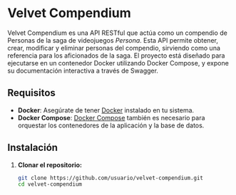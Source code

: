 # Velvet Compendium

Velvet Compendium es una API RESTful que actúa como un compendio de Personas de la saga de videojuegos *Persona*. Esta API permite obtener, crear, modificar y eliminar personas del compendio, sirviendo como una referencia para los aficionados de la saga. El proyecto está diseñado para ejecutarse en un contenedor Docker utilizando Docker Compose, y expone su documentación interactiva a través de Swagger.

## Requisitos

- **Docker**: Asegúrate de tener [Docker](https://www.docker.com/) instalado en tu sistema.
- **Docker Compose**: [Docker Compose](https://docs.docker.com/compose/install/) también es necesario para orquestar los contenedores de la aplicación y la base de datos.

## Instalación

1. **Clonar el repositorio:**

   ```bash
   git clone https://github.com/usuario/velvet-compendium.git
   cd velvet-compendium
